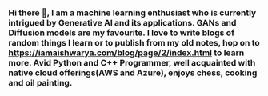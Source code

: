 ### Hi there 👋, I am a machine learning enthusiast who is currently intrigued by Generative AI and its applications. GANs and Diffusion models are my favourite. I love to write blogs of random things I learn or to publish from my old notes, hop on to https://iamaishwarya.com/blog/page/2/index.html to learn more. Avid Python and C++ Programmer, well acquainted with native cloud offerings(AWS and Azure), enjoys chess, cooking and oil painting.


<!--
**codencaffeine/codencaffeine** is a ✨ _special_ ✨ repository because its `README.md` (this file) appears on your GitHub profile.

Here are some ideas to get you started:

- 🔭 I’m currently working on ...
- 🌱 I’m currently learning ...
- 👯 I’m looking to collaborate on ...
- 🤔 I’m looking for help with ...
- 💬 Ask me about ...
- 📫 How to reach me: ...
- 😄 Pronouns: ...
- ⚡ Fun fact: ...
-->
